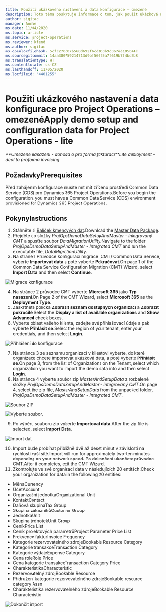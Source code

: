 ```yaml
---
title: Použití ukázkového nastavení a data konfigurace – omezené
description: Toto téma poskytuje informace o tom, jak použít ukázková nastavení a konfigurační data pro Project Operations.
author: sigitac
manager: Annbe
ms.date: 11/04/2020
ms.topic: article
ms.service: project-operations
ms.reviewer: kfend
ms.author: sigitac
ms.openlocfilehash: 5cfc270c07a568d692f6cd180b9c367ae185044c
ms.sourcegitcommit: 14aa380759214713d9bf560f5a7f619b7f4bd5b8
ms.translationtype: HT
ms.contentlocale: cs-CZ
ms.lasthandoff: 11/05/2020
ms.locfileid: "4401255"
---
```

# <a name="apply-demo-setup-and-configuration-data-for-project-operations---lite"></a><span data-ttu-id="2101c-103">Použití ukázkového nastavení a data konfigurace pro Project Operations – omezené</span><span class="sxs-lookup"><span data-stu-id="2101c-103">Apply demo setup and configuration data for Project Operations - lite</span></span> 

<span data-ttu-id="2101c-104">_\*\*Omezené nasazení - dohoda o pro forma fakturaci_</span><span class="sxs-lookup"><span data-stu-id="2101c-104">_\*\*Lite deployment - deal to proforma invoicing_</span></span>

## <a name="prerequisites"></a><span data-ttu-id="2101c-105">Požadavky</span><span class="sxs-lookup"><span data-stu-id="2101c-105">Prerequisites</span></span>

<span data-ttu-id="2101c-106">Před zahájením konfigurace musíte mít mít zřízeno prostředí Common Data Service (CDS) pro Dynamics 365 Project Operations.</span><span class="sxs-lookup"><span data-stu-id="2101c-106">Before you begin the configuration, you must have a Common Data Service (CDS) environment provisioned for Dynamics 365 Project Operations.</span></span>


## <a name="instructions"></a><span data-ttu-id="2101c-107">Pokyny</span><span class="sxs-lookup"><span data-stu-id="2101c-107">Instructions</span></span>

1. <span data-ttu-id="2101c-108">Stáhněte si [Balíček kmenových dat](https://download.microsoft.com/download/3/4/1/341bf279-a64f-4baa-af31-ce624859b518/ProjOpsSampleSetupData%20-%20CE%20only%20CMT.zip).</span><span class="sxs-lookup"><span data-stu-id="2101c-108">Download the [Master Data Package](https://download.microsoft.com/download/3/4/1/341bf279-a64f-4baa-af31-ce624859b518/ProjOpsSampleSetupData%20-%20CE%20only%20CMT.zip).</span></span> 
2. <span data-ttu-id="2101c-109">Přejděte do složky *ProjOpsDemoDataSetupAndMaster - integrovaný CMT* a spusťte soubor *DataMigrationUtility*.</span><span class="sxs-lookup"><span data-stu-id="2101c-109">Navigate to the folder *ProjOpsDemoDataSetupAndMaster - Integrated CMT* and run the executable file, *DataMigrationUtility*.</span></span>
3. <span data-ttu-id="2101c-110">Na straně 1 Průvodce konfigurací migrace (CMT) Common Data Service, vyberte **Importovat data** a poté vyberte **Pokračovat**.</span><span class="sxs-lookup"><span data-stu-id="2101c-110">On page 1 of the Common Data Service Configuration Migration (CMT) Wizard, select **Import Data** and then select **Continue**.</span></span>

![Migrace konfigurace](./media/1ConfigurationMigration.png)

4. <span data-ttu-id="2101c-112">Na stránce 2 průvodce CMT vyberte **Microsoft 365** jako **Typ nasazení**.</span><span class="sxs-lookup"><span data-stu-id="2101c-112">On Page 2 of the CMT Wizard, select **Microsoft 365** as the **Deployment Type**.</span></span>
5. <span data-ttu-id="2101c-113">Zaškrtněte políčka **Zobrazit seznam dostupných organizací** a **Zobrazit pokročilé**.</span><span class="sxs-lookup"><span data-stu-id="2101c-113">Select the **Display a list of available organizations** and **Show Advanced** check boxes.</span></span>
6. <span data-ttu-id="2101c-114">Vyberte oblast vašeho klienta, zadejte své přihlašovací údaje a pak vyberte **Přihlásit se**.</span><span class="sxs-lookup"><span data-stu-id="2101c-114">Select the region of your tenant, enter your credentials, and then select **Login**.</span></span>

![Přihlášení do konfigurace](./media/2ConfigurationSignin.png)

7. <span data-ttu-id="2101c-116">Na stránce 3 ze seznamu organizací v klientovi vyberte, do které organizace chcete importovat ukázková data, a poté vyberte **Přihlásit se**.</span><span class="sxs-lookup"><span data-stu-id="2101c-116">On page 3, from the list of Organizations on the Tenant, select which organization you want to import the demo data into and then select **Login**.</span></span>
8. <span data-ttu-id="2101c-117">Na stránce 4 vyberte soubor zip *MasterAndSetupData* z rozbalené složky *ProjOpsDemoDataSetupAndMaster - integrovaný CMT*.</span><span class="sxs-lookup"><span data-stu-id="2101c-117">On page 4, select the zip file, *MasterAndSetupData* from the unpacked folder, *ProjOpsDemoDataSetupAndMaster - Integrated CMT*.</span></span>

![Soubor ZIP](./media/3ZipFile.png)

![Vyberte soubor.](./media/4SelectAFile.png)

9. <span data-ttu-id="2101c-120">Po výběru souboru zip vyberte **Importovat data**.</span><span class="sxs-lookup"><span data-stu-id="2101c-120">After the zip file is selected, select **Import Data**.</span></span>

![Import dat](./media/5ImportData.png)

10. <span data-ttu-id="2101c-122">Import bude probíhat přibližně dvě až deset minut v závislosti na rychlosti vaší sítě.</span><span class="sxs-lookup"><span data-stu-id="2101c-122">Import will run for approximately two-ten minutes depending on your network speed.</span></span> <span data-ttu-id="2101c-123">Po dokončení ukončete průvodce CMT.</span><span class="sxs-lookup"><span data-stu-id="2101c-123">After it completes, exit the CMT Wizard.</span></span> 
11. <span data-ttu-id="2101c-124">Zkontrolujte ve své organizaci data v následujících 20 entitách:</span><span class="sxs-lookup"><span data-stu-id="2101c-124">Check your organization for data in the following 20 entities:</span></span>

-   <span data-ttu-id="2101c-125">Měna</span><span class="sxs-lookup"><span data-stu-id="2101c-125">Currency</span></span>
-   <span data-ttu-id="2101c-126">Účet</span><span class="sxs-lookup"><span data-stu-id="2101c-126">Account</span></span>
-   <span data-ttu-id="2101c-127">Organizační jednotka</span><span class="sxs-lookup"><span data-stu-id="2101c-127">Organizational Unit</span></span>
-   <span data-ttu-id="2101c-128">Kontakt</span><span class="sxs-lookup"><span data-stu-id="2101c-128">Contact</span></span>
-   <span data-ttu-id="2101c-129">Daňová skupina</span><span class="sxs-lookup"><span data-stu-id="2101c-129">Tax Group</span></span>
-   <span data-ttu-id="2101c-130">Skupina zákazníků</span><span class="sxs-lookup"><span data-stu-id="2101c-130">Customer Group</span></span>
-   <span data-ttu-id="2101c-131">Jednotka</span><span class="sxs-lookup"><span data-stu-id="2101c-131">Unit</span></span>
-   <span data-ttu-id="2101c-132">Skupina jednotek</span><span class="sxs-lookup"><span data-stu-id="2101c-132">Unit Group</span></span>
-   <span data-ttu-id="2101c-133">Ceník</span><span class="sxs-lookup"><span data-stu-id="2101c-133">Price List</span></span>
-   <span data-ttu-id="2101c-134">Ceník projektových parametrů</span><span class="sxs-lookup"><span data-stu-id="2101c-134">Project Parameter Price List</span></span> 
-   <span data-ttu-id="2101c-135">Frekvence faktur</span><span class="sxs-lookup"><span data-stu-id="2101c-135">Invoice Frequency</span></span>
-   <span data-ttu-id="2101c-136">Kategorie rezervovatelného zdroje</span><span class="sxs-lookup"><span data-stu-id="2101c-136">Bookable Resource Category</span></span>
-   <span data-ttu-id="2101c-137">Kategorie transakce</span><span class="sxs-lookup"><span data-stu-id="2101c-137">Transaction Category</span></span>
-   <span data-ttu-id="2101c-138">Kategorie výdaje</span><span class="sxs-lookup"><span data-stu-id="2101c-138">Expense Category</span></span>
-   <span data-ttu-id="2101c-139">Cena role</span><span class="sxs-lookup"><span data-stu-id="2101c-139">Role Price</span></span>
-   <span data-ttu-id="2101c-140">Cena kategorie transakce</span><span class="sxs-lookup"><span data-stu-id="2101c-140">Transaction Category Price</span></span>
-   <span data-ttu-id="2101c-141">Charakteristika</span><span class="sxs-lookup"><span data-stu-id="2101c-141">Characteristic</span></span>
-   <span data-ttu-id="2101c-142">Rezervovatelný zdroj</span><span class="sxs-lookup"><span data-stu-id="2101c-142">Bookable Resource</span></span>
-   <span data-ttu-id="2101c-143">Přidružení kategorie rezervovatelného zdroje</span><span class="sxs-lookup"><span data-stu-id="2101c-143">Bookable resource category Assn</span></span>
-   <span data-ttu-id="2101c-144">Charakteristika rezervovatelného zdroje</span><span class="sxs-lookup"><span data-stu-id="2101c-144">Bookable Resource Characteristic</span></span>

![Dokončit import](./media/6CompleteImport.png)
